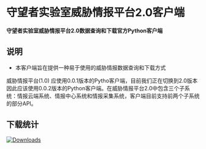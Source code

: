 # 守望者实验室威胁情报平台2.0客户端

**守望者实验室威胁情报平台2.0数据查询和下载官方Python客户端**

## 说明

* 本客户端旨在提供一种易于使用的威胁情报数据查询和下载方式

威胁情报平台(1.0)
应使用0.0.1版本的Pytho客户端，目前我们正在切换到2.0版本因此应该使用0.0.2版本的Python客户端。在威胁情报平台2.0中包含三个子系统：情报云端系统、情报中心系统和情报采集系统，客户端目前支持前两个子系统的部分API。

## 下载统计

[![Downloads](https://pepy.tech/badge/watcherlab-ti-client-python)](https://pepy.tech/project/watcherlab-ti-client-python)
